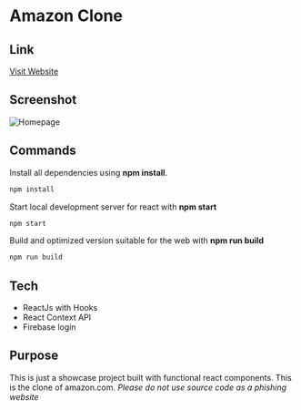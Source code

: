 # Amazon Clone

## Link

[Visit Website](https://clone-project-86795.web.app/)

## Screenshot

![Homepage](https://i.imgur.com/SM9YQvo.png)

## Commands

Install all dependencies using **npm install**.

```bash
npm install
```

Start local development server for react with **npm start**

```bash
npm start
```

Build and optimized version suitable for the web with **npm run build**

```bash
npm run build
```

## Tech

- ReactJs with Hooks
- React Context API
- Firebase login

## Purpose

This is just a showcase project built with functional react components. This is the clone of amazon.com.
_Please do not use source code as a phishing website_
